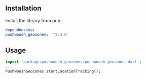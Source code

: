## Installation

Install the library from pub:

```yaml
dependencies:
pushwoosh_geozones: '^2.3.6'
```

## Usage
```dart
import 'package:pushwoosh_geozones/pushwoosh_geozones.dart';
...
PushwooshGeozones.startLocationTracking();
```
